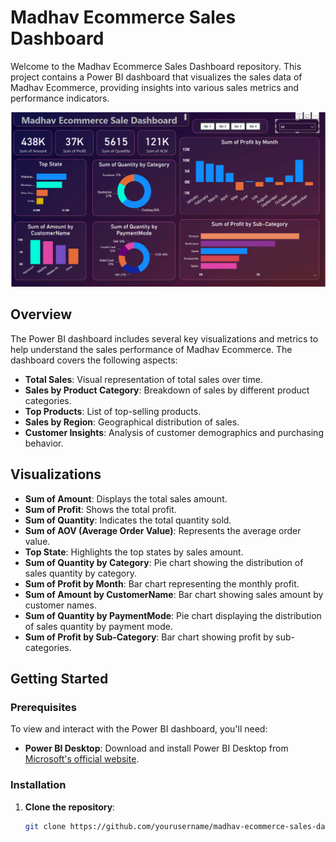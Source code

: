 # Madhav Ecommerce Sales Dashboard

Welcome to the Madhav Ecommerce Sales Dashboard repository. This project contains a Power BI dashboard that visualizes the sales data of Madhav Ecommerce, providing insights into various sales metrics and performance indicators.

![Dashboard Screenshot](Screenshot%202024-06-13%20132325.png)

## Overview

The Power BI dashboard includes several key visualizations and metrics to help understand the sales performance of Madhav Ecommerce. The dashboard covers the following aspects:

- **Total Sales**: Visual representation of total sales over time.
- **Sales by Product Category**: Breakdown of sales by different product categories.
- **Top Products**: List of top-selling products.
- **Sales by Region**: Geographical distribution of sales.
- **Customer Insights**: Analysis of customer demographics and purchasing behavior.

## Visualizations

- **Sum of Amount**: Displays the total sales amount.
- **Sum of Profit**: Shows the total profit.
- **Sum of Quantity**: Indicates the total quantity sold.
- **Sum of AOV (Average Order Value)**: Represents the average order value.
- **Top State**: Highlights the top states by sales amount.
- **Sum of Quantity by Category**: Pie chart showing the distribution of sales quantity by category.
- **Sum of Profit by Month**: Bar chart representing the monthly profit.
- **Sum of Amount by CustomerName**: Bar chart showing sales amount by customer names.
- **Sum of Quantity by PaymentMode**: Pie chart displaying the distribution of sales quantity by payment mode.
- **Sum of Profit by Sub-Category**: Bar chart showing profit by sub-categories.

## Getting Started

### Prerequisites

To view and interact with the Power BI dashboard, you'll need:

- **Power BI Desktop**: Download and install Power BI Desktop from [Microsoft's official website](https://powerbi.microsoft.com/desktop/).

### Installation

1. **Clone the repository**:
   ```sh
   git clone https://github.com/yourusername/madhav-ecommerce-sales-dashboard.git
